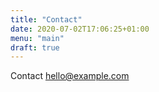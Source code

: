```yaml
---
title: "Contact"
date: 2020-07-02T17:06:25+01:00
menu: "main"
draft: true
---
```


Contact hello@example.com
